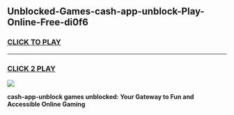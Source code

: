 
## Unblocked-Games-cash-app-unblock-Play-Online-Free-di0f6
<h3>
<a href="https://premium76.site?title=cash-app-unblock&ref=26A">CLICK TO PLAY</a></h3>
<hr>

<h3>
<a href="https://premium76.site?title=cash-app-unblock&ref=26A">CLICK 2 PLAY</a>
  
</h3>

<a href="https://premium76.site?title=cash-app-unblock&ref=26A"><img src="https://clearcache.store/games.png"></a>


**cash-app-unblock games unblocked: Your Gateway to Fun and Accessible Online Gaming**
